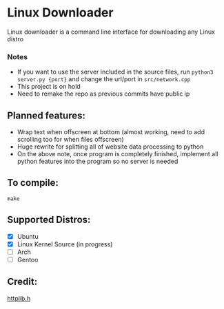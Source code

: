 # Linux Downloader
Linux downloader is a command line interface for downloading any Linux distro

### Notes
* If you want to use the server included in the source files, run `python3 server.py {port}` and change the url/port in `src/network.cpp`
* This project is on hold
* Need to remake the repo as previous commits have public ip

## Planned features:
* Wrap text when offscreen at bottom (almost working, need to add scrolling too for when files offscreen)
* Huge rewrite for splitting all of website data processing to python
* On the above note, once program is completely finished, implement all python features into the program so no server is needed

## To compile:
```
make
```

## Supported Distros:
- [x] Ubuntu
- [x] Linux Kernel Source (in progress)
- [ ] Arch
- [ ] Gentoo

## Credit:
[httplib.h](https://github.com/yhirose/cpp-httplib)
